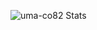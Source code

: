 ![uma-co82 Stats](https://github-readme-stats.vercel.app/api?username=uma-co82&show_icons=true&theme=dark&count_private=true)
